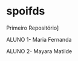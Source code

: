 # spoifds
Primeiro Repositório]

ALUNO 1- Maria Fernanda 

ALUNO 2- Mayara Matilde                                     
